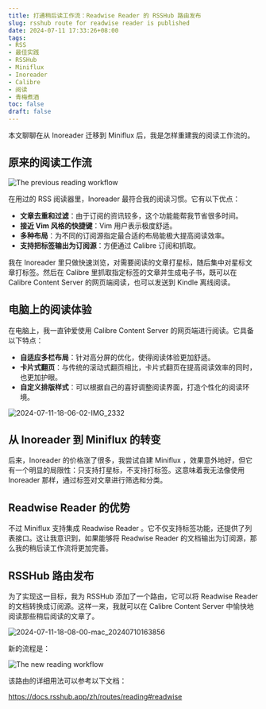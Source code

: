 ```yaml
---
title: 打通稍后读工作流：Readwise Reader 的 RSSHub 路由发布
slug: rsshub route for readwise reader is published
date: 2024-07-11 17:33:26+08:00
tags:
- RSS
- 最佳实践
- RSSHub
- Miniflux
- Inoreader
- Calibre
- 阅读
- 青梅煮酒
toc: false
draft: false
---
```

本文聊聊在从 Inoreader 迁移到 Miniflux 后，我是怎样重建我的阅读工作流的。

## 原来的阅读工作流

![The previous reading workflow](https://raw.githubusercontent.com/xbot/image-hosting/master/blog/2024-07-11-17-49-10-the-previous-reading-workflow.png)

在用过的 RSS 阅读器里，Inoreader 最符合我的阅读习惯。它有以下优点：

- **文章去重和过滤**：由于订阅的资讯较多，这个功能能帮我节省很多时间。
- **接近 Vim 风格的快捷键**：Vim 用户表示极度舒适。
- **多种布局**：为不同的订阅源指定最合适的布局能极大提高阅读效率。
- **支持把标签输出为订阅源**：方便通过 Calibre 订阅和抓取。

我在 Inoreader 里只做快速浏览，对需要阅读的文章打星标，随后集中对星标文章打标签。然后在 Calibre 里抓取指定标签的文章并生成电子书，既可以在 Calibre Content Server 的网页端阅读，也可以发送到 Kindle 离线阅读。

## 电脑上的阅读体验

在电脑上，我一直钟爱使用 Calibre Content Server 的网页端进行阅读。它具备以下特点：

- **自适应多栏布局**：针对高分屏的优化，使得阅读体验更加舒适。
- **卡片式翻页**：与传统的滚动式翻页相比，卡片式翻页在提高阅读效率的同时，也更加护眼。
- **自定义排版样式**：可以根据自己的喜好调整阅读界面，打造个性化的阅读环境。

![2024-07-11-18-06-02-IMG_2332](https://raw.githubusercontent.com/xbot/image-hosting/master/blog/2024-07-11-18-06-02-IMG_2332.jpeg)

## 从 Inoreader 到 Miniflux 的转变

后来，Inoreader 的价格涨了很多，我尝试自建 Miniflux ，效果意外地好，但它有一个明显的局限性：只支持打星标，不支持打标签。这意味着我无法像使用 Inoreader 那样，通过标签对文章进行筛选和分类。

## Readwise Reader 的优势

不过 Miniflux 支持集成 Readwise Reader 。它不仅支持标签功能，还提供了列表接口。这让我意识到，如果能够将 Readwise Reader 的文档输出为订阅源，那么我的稍后读工作流将更加完善。

## RSSHub 路由发布

为了实现这一目标，我为 RSSHub 添加了一个路由，它可以将 Readwise Reader 的文档转换成订阅源。这样一来，我就可以在 Calibre Content Server 中愉快地阅读那些稍后阅读的文章了。

![2024-07-11-18-08-00-mac_20240710163856](https://raw.githubusercontent.com/xbot/image-hosting/master/blog/2024-07-11-18-08-00-mac_20240710163856.png)

新的流程是：

![The new reading workflow](https://raw.githubusercontent.com/xbot/image-hosting/master/blog/2024-07-11-18-07-04-the-new-reading-workflow.png)

该路由的详细用法可以参考以下文档：

https://docs.rsshub.app/zh/routes/reading#readwise
